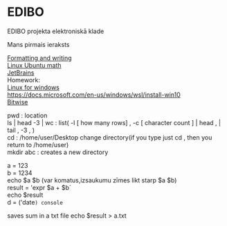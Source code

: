 # EDIBO
EDIBO projekta elektroniskā klade

Mans pirmais ieraksts   

[Formatting and writing](https://help.github.com/en/github/writing-on-github/basic-writing-and-formatting-syntax)       
[Linux Ubuntu math](https://vitux.com/how-to-do-basic-math-in-linux-command-line/)  
[JetBrains](https://www.jetbrains.com/)     
Homework:  
[Linux for windows](https://www.pcworld.com/article/2955460/dual-booting-linux-with-windows-what-you-need-to-know.html)   
https://docs.microsoft.com/en-us/windows/wsl/install-win10  
[Bitwise](https://en.wikipedia.org/wiki/Bitwise_operation)


pwd  : location  
ls | head -3 | wc : list( -l [ how many rows] , -c [ character count ]  | head , | tail , -3 , )     
cd  : /home/user/Desktop change directory(if you type just cd , then you return to /home/user)    
mkdir abc : creates a new directory   
    
a = 123     
b = 1234     
echo $a $b (var komatus,izsaukumu zīmes likt starp $a $b)  
result = 'expr $a + $b´     
echo $result    
d = ('date`) console    
`   


saves sum in a txt file 
echo $result > a.txt


